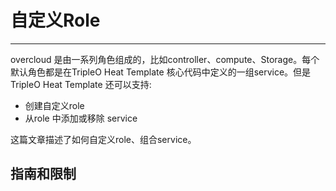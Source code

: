 # 自定义Role

---

overcloud 是由一系列角色组成的，比如controller、compute、Storage。每个默认角色都是在TripleO Heat Template 核心代码中定义的一组service。但是 TripleO Heat Template 还可以支持:
- 创建自定义role
- 从role 中添加或移除 service

这篇文章描述了如何自定义role、组合service。

## 指南和限制



